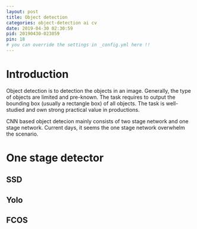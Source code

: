 ```yaml
---
layout: post
title: Object detection
categories: object-detection ai cv
date: 2019-04-30 02:30:59
pid: 20190430-023059
pin: 18
# you can override the settings in _config.yml here !!
---
```


# Introduction
Object detection is to detection the objects in an image. Generally, the type of objects are limited and pre-known. The task requires to output the bounding box (usually a rectangle box) of all objects.
The task is well-studied and own strong practical value in productions.

CNN based object detecion mainly consists of two stage network and one stage network. Current days, it seems the one stage network overwhelm the scenario.

# One stage detector

## SSD

## Yolo

## FCOS


